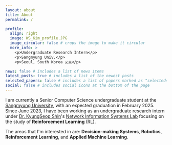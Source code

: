 ```yaml
---
layout: about
title: About
permalink: /

profile:
  align: right
  image: WS_Kim_profile.JPG
  image_circular: false # crops the image to make it circular
  more_info: >
    <p>Undergraduate Research Intern</p>
    <p>Sangmyung Univ.</p>
    <p>Seoul, South Korea 🇰🇷</p>

news: false # includes a list of news items
latest_posts: true # includes a list of the newest posts
selected_papers: false # includes a list of papers marked as "selected={true}"
social: false # includes social icons at the bottom of the page
---
```


I am currently a Senior Computer Science undergraduate student at the [Sangmyung University](https://cs.smu.ac.kr/cs/index.do), with an expected graduation in February 2025.
Since June 2023, I have been working as an undergraduate research intern under [Dr. KyungSeop Shin](https://cs.smu.ac.kr/cs/faculty/faculty.do?mode=view&empNo=10881398&pager.offset=0&pagerLimit=20)'s [Network Information Systems Lab](https://nisl.smu.ac.kr) focusing on the study of **Reinforcement Learning** (RL).

The areas that I'm interested in are: **Decision-making Systems**, **Robotics**, **Reinforcement Learning**, and **Applied Machine Learning**.

